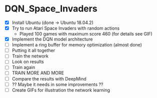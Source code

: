 # DQN_Space_Invaders

- [x] Install Ubuntu (done -> Ubuntu 18.04.2)
- [x] Try to run Atari Space Invaders with random actions
   * Played 100 games with maximum score 460 (for details see GIF)
- [x] Implement the DQN model architecture
- [ ] Implement a ring buffer for memory optimization (almost done)
- [ ] Putting it all together
- [ ] Train the network
- [ ] Look on results
- [ ] Train again
- [ ] TRAIN MORE AND MORE
- [ ] Compare the results with DeepMind
- [ ] ?? Maybe it needs in some improvements ??
- [ ] Create GIFs for illustration the network learning
